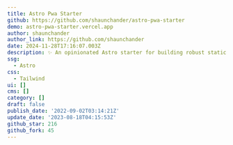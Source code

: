 ```yaml
---
title: Astro Pwa Starter
github: https://github.com/shaunchander/astro-pwa-starter
demo: astro-pwa-starter.vercel.app
author: shaunchander
author_link: https://github.com/shaunchander
date: 2024-11-28T17:16:07.003Z
description: ✨ An opinionated Astro starter for building robust static websites.
ssg:
  - Astro
css:
  - Tailwind
ui: []
cms: []
category: []
draft: false
publish_date: '2022-09-02T03:14:21Z'
update_date: '2023-08-18T04:15:53Z'
github_star: 216
github_fork: 45
---
```

